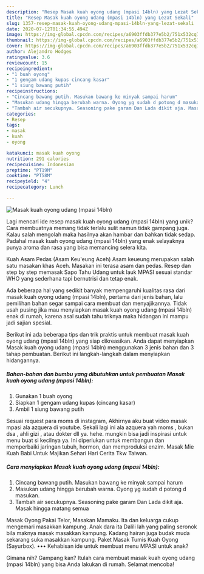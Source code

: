 ```yaml
---
description: "Resep Masak kuah oyong udang (mpasi 14bln) yang Lezat Sekali"
title: "Resep Masak kuah oyong udang (mpasi 14bln) yang Lezat Sekali"
slug: 1357-resep-masak-kuah-oyong-udang-mpasi-14bln-yang-lezat-sekali
date: 2020-07-12T01:34:55.494Z
image: https://img-global.cpcdn.com/recipes/a6903ffdb377e5b2/751x532cq70/masak-kuah-oyong-udang-mpasi-14bln-foto-resep-utama.jpg
thumbnail: https://img-global.cpcdn.com/recipes/a6903ffdb377e5b2/751x532cq70/masak-kuah-oyong-udang-mpasi-14bln-foto-resep-utama.jpg
cover: https://img-global.cpcdn.com/recipes/a6903ffdb377e5b2/751x532cq70/masak-kuah-oyong-udang-mpasi-14bln-foto-resep-utama.jpg
author: Alejandro Hodges
ratingvalue: 3.6
reviewcount: 15
recipeingredient:
- "1 buah oyong"
- "1 gengam udang kupas cincang kasar"
- "1 siung bawang putih"
recipeinstructions:
- "Cincang bawang putih. Masukan bawang ke minyak sampai harum"
- "Masukan udang hingga berubah warna. Oyong yg sudah d potong d masukan."
- "Tambah air secukupnya. Seasoning pake garam Dan Lada dikit aja. Masak hingga matang semua"
categories:
- Resep
tags:
- masak
- kuah
- oyong

katakunci: masak kuah oyong 
nutrition: 291 calories
recipecuisine: Indonesian
preptime: "PT19M"
cooktime: "PT58M"
recipeyield: "4"
recipecategory: Lunch

---
```



![Masak kuah oyong udang (mpasi 14bln)](https://img-global.cpcdn.com/recipes/a6903ffdb377e5b2/751x532cq70/masak-kuah-oyong-udang-mpasi-14bln-foto-resep-utama.jpg)

Lagi mencari ide resep masak kuah oyong udang (mpasi 14bln) yang unik? Cara membuatnya memang tidak terlalu sulit namun tidak gampang juga. Kalau salah mengolah maka hasilnya akan hambar dan bahkan tidak sedap. Padahal masak kuah oyong udang (mpasi 14bln) yang enak selayaknya punya aroma dan rasa yang bisa memancing selera kita.

Kuah Asam Pedas (Asam Keu&#39;eung Aceh) Asam keueung merupakan salah satu masakan khas Aceh. Masakan ini terasa asam dan pedas. Resep dan step by step memasak Sapo Tahu Udang untuk lauk MPASI sesuai standar WHO yang sederhana tapi bernutrisi dan tetap enak.

Ada beberapa hal yang sedikit banyak mempengaruhi kualitas rasa dari masak kuah oyong udang (mpasi 14bln), pertama dari jenis bahan, lalu pemilihan bahan segar sampai cara membuat dan menyajikannya. Tidak usah pusing jika mau menyiapkan masak kuah oyong udang (mpasi 14bln) enak di rumah, karena asal sudah tahu triknya maka hidangan ini mampu jadi sajian spesial.


Berikut ini ada beberapa tips dan trik praktis untuk membuat masak kuah oyong udang (mpasi 14bln) yang siap dikreasikan. Anda dapat menyiapkan Masak kuah oyong udang (mpasi 14bln) menggunakan 3 jenis bahan dan 3 tahap pembuatan. Berikut ini langkah-langkah dalam menyiapkan hidangannya.

<!--inarticleads1-->

##### Bahan-bahan dan bumbu yang dibutuhkan untuk pembuatan Masak kuah oyong udang (mpasi 14bln):

1. Gunakan 1 buah oyong
1. Siapkan 1 gengam udang kupas (cincang kasar)
1. Ambil 1 siung bawang putih


Sesuai request para moms di instagram, Akhirnya aku buat video masak mpasi ala azquera di youtube. Sekali lagi ini ala azquera yah moms , bukan dsa , ahli gizi , atau dokter dll ya. hehe. mungkin bisa jadi inspirasi untuk menu buat si kecilnya ya. Ini diperlukan untuk membangun dan memperbaiki jaringan tubuh, hormon, dan memproduksi enzim. Masak Mie Kuah Babi Untuk Majikan Sehari Hari Cerita Tkw Taiwan. 

<!--inarticleads2-->

##### Cara menyiapkan Masak kuah oyong udang (mpasi 14bln):

1. Cincang bawang putih. Masukan bawang ke minyak sampai harum
1. Masukan udang hingga berubah warna. Oyong yg sudah d potong d masukan.
1. Tambah air secukupnya. Seasoning pake garam Dan Lada dikit aja. Masak hingga matang semua


Masak Oyong Pakai Telor, Masakan Mamaku. Ita dan keluarga cukup mengemari masakkan kampung. Anak dara ita Dalili lah yang paling seronok bila maknya masak masakkan kampung. Kadang hairan juga budak muda sekarang suka masakkan kampung. Paket Masak Tumis Kuah Oyong (Sayurbox). ••• Kehabisan ide untuk membuat menu MPASI untuk anak? 

Gimana nih? Gampang kan? Itulah cara membuat masak kuah oyong udang (mpasi 14bln) yang bisa Anda lakukan di rumah. Selamat mencoba!
